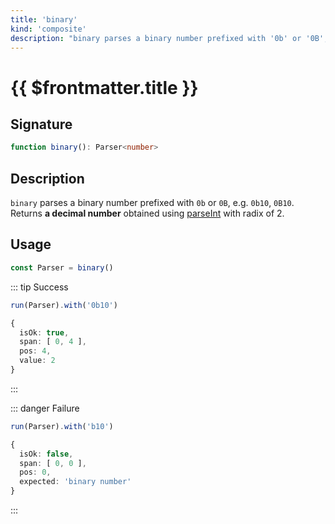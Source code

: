 ```yaml
---
title: 'binary'
kind: 'composite'
description: "binary parses a binary number prefixed with '0b' or '0B', e.g. '0b10', '0B10'. Returns a decimal number obtained using parseInt with radix of 2."
---
```


# {{ $frontmatter.title }} <Composite />

## Signature

```ts
function binary(): Parser<number>
```

## Description

`binary` parses a binary number prefixed with `0b` or `0B`, e.g. `0b10`, `0B10`. Returns **a decimal number** obtained using [parseInt] with radix of 2.

## Usage

```ts
const Parser = binary()
```

::: tip Success
```ts
run(Parser).with('0b10')

{
  isOk: true,
  span: [ 0, 4 ],
  pos: 4,
  value: 2
}
```
:::

::: danger Failure
```ts
run(Parser).with('b10')

{
  isOk: false,
  span: [ 0, 0 ],
  pos: 0,
  expected: 'binary number'
}
```
:::

<!-- Links. -->

[parseInt]: https://developer.mozilla.org/en-US/docs/Web/JavaScript/Reference/Global_Objects/parseInt
